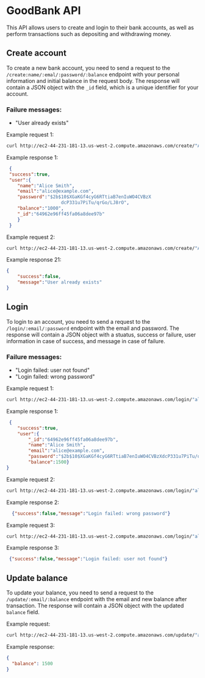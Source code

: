 
# GoodBank API

This API allows users to create and login to their bank accounts, as well as perform transactions such as depositing and withdrawing money.

## Create account

To create a new bank account, you need to send a request to the `/create:name/:emal/:password/:balance` endpoint with your personal information and initial balance in the request body. The response will contain a JSON object with the `_id` field, which is a unique identifier for your account.

### Failure messages:
 - "User already exists"

Example request 1:

```bash
curl http://ec2-44-231-181-13.us-west-2.compute.amazonaws.com/create/"Alice Smith"/"alice@example.com"/"secretPass"/1000
```
Example response 1:

```json
 {
 "success":true,
 "user":{
    "name":"Alice Smith",
    "email":"alice@example.com",
    "password":"$2b$10$XGaKGf4cyG6RTtiaB7enIuWO4CVBzX
                    dcP331u7PiTu/qrGo/LJ8rO",
    "balance":"1000",
    "_id":"64962e96ff45fa06a8dee97b"
    } 
 }
```
Example request 2:

```bash
curl http://ec2-44-231-181-13.us-west-2.compute.amazonaws.com/create/"Alice Smith"/"alice@example.com"/"secretPass"/1000
```

Example response 21:

```json
{
    "success":false,
    "message":"User already exists"
}
```

## Login

To login to an account, you need to send a request to the `/login/:email/:password` endpoint with the email and password. The response will contain a JSON object with a stuatus, success or failure, user information in case of success, and message in case of failure.

### Failure messages:
 - "Login failed: user not found"
 - "Login failed: wrong password"

Example request 1:

```bash
curl http://ec2-44-231-181-13.us-west-2.compute.amazonaws.com/login/"alice@example.com"/"secretPass"
```

Example response 1:

```json
 { 
    "success":true,
    "user":{
        "_id":"64962e96ff45fa06a8dee97b",
        "name":"Alice Smith",
        "email":"alice@example.com",
        "password":"$2b$10$XGaKGf4cyG6RTtiaB7enIuWO4CVBzXdcP331u7PiTu/qrGo/LJ8rO",
        "balance":1500} 
}
```

Example request 2:

```bash
curl http://ec2-44-231-181-13.us-west-2.compute.amazonaws.com/login/"alice@example.com"/"secretPass2"
```

Example response 2:

```json
  {"success":false,"message":"Login failed: wrong password"}
```

Example request 3:

```bash
curl http://ec2-44-231-181-13.us-west-2.compute.amazonaws.com/login/"alice22222@example.com"/"secretPass2"
```

Example response 3:

```json
 {"success":false,"message":"Login failed: user not found"}
```
## Update balance

To update your balance, you need to send a request to the `/update/:email/:balance` endpoint with the email and new balance after transaction. The response will contain a JSON object with the updated `balance` field.

Example request:

```bash
curl http://ec2-44-231-181-13.us-west-2.compute.amazonaws.com/update/"alice@example.com"/1500
```

Example response:

```json
{
  "balance": 1500
}
```
